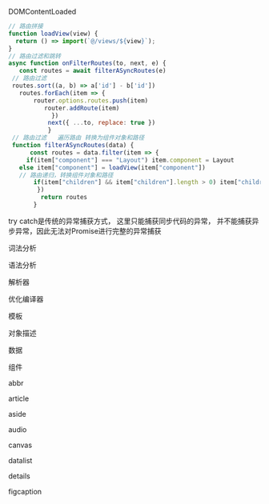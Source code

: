 DOMContentLoaded

```js
// 路由拼接
function loadView(view) {
  return () => import(`@/views/${view}`);
}
// 路由过滤和跳转
async function onFilterRoutes(to, next, e) {
   const routes = await filterASyncRoutes(e)
 // 路由过滤
 routes.sort((a, b) => a['id'] - b['id'])
   routes.forEach(item => {
       router.options.routes.push(item)
          router.addRoute(item)
            })
           next({ ...to, replace: true })
           }
 // 路由过滤   遍历路由 转换为组件对象和路径
 function filterASyncRoutes(data) {
      const routes = data.filter(item => {
     if(item["component"] === "Layout") item.component = Layout
   else item["component"] = loadView(item["component"])
   // 路由递归，转换组件对象和路径
       if(item["children"] && item["children"].length > 0) item["children"] = filterASyncRoutes(item.children)        return true
        })
         return routes
       }
```


try catch是传统的异常捕获方式，
这里只能捕获同步代码的异常，
并不能捕获异步异常，因此无法对Promise进行完整的异常捕获

词法分析

语法分析

解析器

优化编译器



模板

对象描述

数据

组件



abbr

article

aside

audio

canvas

datalist

details

figcaption



